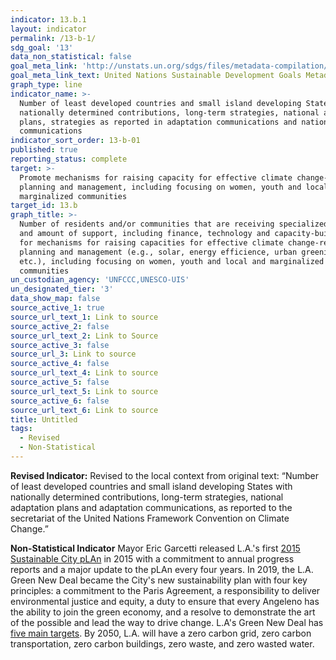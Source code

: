 ```yaml
---
indicator: 13.b.1
layout: indicator
permalink: /13-b-1/
sdg_goal: '13'
data_non_statistical: false
goal_meta_link: 'http://unstats.un.org/sdgs/files/metadata-compilation/Metadata-Goal-13.pdf'
goal_meta_link_text: United Nations Sustainable Development Goals Metadata (pdf 759kB)
graph_type: line
indicator_name: >-
  Number of least developed countries and small island developing States with
  nationally determined contributions, long-term strategies, national adaptation
  plans, strategies as reported in adaptation communications and national
  communications
indicator_sort_order: 13-b-01
published: true
reporting_status: complete
target: >-
  Promote mechanisms for raising capacity for effective climate change-related
  planning and management, including focusing on women, youth and local
  marginalized communities
target_id: 13.b
graph_title: >-
  Number of residents and/or communities that are receiving specialized support,
  and amount of support, including finance, technology and capacity-building,
  for mechanisms for raising capacities for effective climate change-related
  planning and management (e.g., solar, energy efficience, urban greening,
  etc.), including focusing on women, youth and local and marginalized
  communities
un_custodian_agency: 'UNFCCC,UNESCO-UIS'
un_designated_tier: '3'
data_show_map: false
source_active_1: true
source_url_text_1: Link to source
source_active_2: false
source_url_text_2: Link to Source
source_active_3: false
source_url_3: Link to source
source_active_4: false
source_url_text_4: Link to source
source_active_5: false
source_url_text_5: Link to source
source_active_6: false
source_url_text_6: Link to source
title: Untitled
tags:
  - Revised
  - Non-Statistical
---
```

**Revised Indicator:** Revised to the local context from original text: “Number of least developed countries and small island developing States with nationally determined contributions, long-term strategies, national adaptation plans and adaptation communications, as reported to the secretariat of the United Nations Framework Convention on Climate Change.”

**Non-Statistical Indicator**
Mayor Eric Garcetti released L.A.'s first [2015 Sustainable City pLAn](https://plan.lamayor.org/background/background_plan.html) in 2015 with a commitment to annual progress reports and a major update to the pLAn every four years. In 2019, the L.A. Green New Deal became the City's new sustainability plan with four key principles: a commitment to the Paris Agreement, a responsibility to deliver environmental justice and equity, a duty to ensure that every Angeleno has the ability to join the green economy, and a resolve to demonstrate the art of the possible and lead the way to drive change. L.A's Green New Deal has [five main targets](https://plan.lamayor.org/targets/targets_plan.html). By 2050, L.A. will have a zero carbon grid, zero carbon transportation, zero carbon buildings, zero waste, and zero wasted water.
